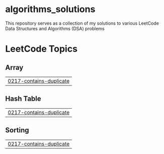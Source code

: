 # algorithms_solutions
This repository serves as a collection of my solutions to various LeetCode Data Structures and Algorithms (DSA) problems

<!---LeetCode Topics Start-->
# LeetCode Topics
## Array
|  |
| ------- |
| [0217-contains-duplicate](https://github.com/Marc1an4/algorithms_solutions/tree/master/0217-contains-duplicate) |
## Hash Table
|  |
| ------- |
| [0217-contains-duplicate](https://github.com/Marc1an4/algorithms_solutions/tree/master/0217-contains-duplicate) |
## Sorting
|  |
| ------- |
| [0217-contains-duplicate](https://github.com/Marc1an4/algorithms_solutions/tree/master/0217-contains-duplicate) |
<!---LeetCode Topics End-->
